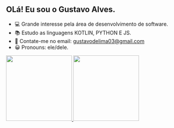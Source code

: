 ## OLá! Eu sou o Gustavo Alves.

- 💻  Grande interesse pela área de desenvolvimento de software.
- 📚  Estudo as linguagens KOTLIN, PYTHON E JS.
- 📩  Contate-me no email: gustavodelima03@gmail.com
- 😀  Pronouns: ele/dele.

<div>
  <a href="https://github.com/gualvss">
  <img height="180em" src="https://github-readme-stats.vercel.app/api?username=gualvss&show_icons=true&theme=dark&include_all_commits=true&count_private=true"/>
  <img height="180em" src="https://github-readme-stats.vercel.app/api/top-langs/?username=gualvss&layout=compact&langs_count=7&theme=dark"/>
</div>


